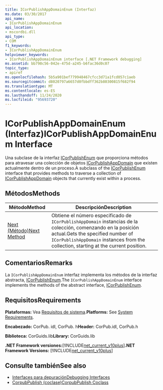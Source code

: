 ```yaml
---
title: ICorPublishAppDomainEnum (Interfaz)
ms.date: 03/30/2017
api_name:
- ICorPublishAppDomainEnum
api_location:
- mscordbi.dll
api_type:
- COM
f1_keywords:
- ICorPublishAppDomainEnum
helpviewer_keywords:
- ICorPublishAppDomainEnum interface [.NET Framework debugging]
ms.assetid: bb798c56-042e-475d-a245-b6fac36d0c07
topic_type:
- apiref
ms.openlocfilehash: 5b5a901bef779948467cfcc3d71a1fcd057c1aeb
ms.sourcegitcommit: d8020797a6657d0fbbdff362b80300815f682f94
ms.translationtype: MT
ms.contentlocale: es-ES
ms.lasthandoff: 11/24/2020
ms.locfileid: "95693720"
---
```

# <a name="icorpublishappdomainenum-interface"></a><span data-ttu-id="74de4-102">ICorPublishAppDomainEnum (Interfaz)</span><span class="sxs-lookup"><span data-stu-id="74de4-102">ICorPublishAppDomainEnum Interface</span></span>

<span data-ttu-id="74de4-103">Una subclase de la interfaz [ICorPublishEnum](icorpublishenum-interface.md) que proporciona métodos para atravesar una colección de objetos [ICorPublishAppDomain](icorpublishappdomain-interface.md) que existen actualmente dentro de un proceso.</span><span class="sxs-lookup"><span data-stu-id="74de4-103">A subclass of the [ICorPublishEnum](icorpublishenum-interface.md) interface that provides methods to traverse a collection of [ICorPublishAppDomain](icorpublishappdomain-interface.md) objects that currently exist within a process.</span></span>  
  
## <a name="methods"></a><span data-ttu-id="74de4-104">Métodos</span><span class="sxs-lookup"><span data-stu-id="74de4-104">Methods</span></span>  
  
|<span data-ttu-id="74de4-105">Método</span><span class="sxs-lookup"><span data-stu-id="74de4-105">Method</span></span>|<span data-ttu-id="74de4-106">Descripción</span><span class="sxs-lookup"><span data-stu-id="74de4-106">Description</span></span>|  
|------------|-----------------|  
|[<span data-ttu-id="74de4-107">Next (Método)</span><span class="sxs-lookup"><span data-stu-id="74de4-107">Next Method</span></span>](icorpublishappdomainenum-next-method.md)|<span data-ttu-id="74de4-108">Obtiene el número especificado de `ICorPublishAppDomain` instancias de la colección, comenzando en la posición actual.</span><span class="sxs-lookup"><span data-stu-id="74de4-108">Gets the specified number of `ICorPublishAppDomain` instances from the collection, starting at the current position.</span></span>|  
  
## <a name="remarks"></a><span data-ttu-id="74de4-109">Comentarios</span><span class="sxs-lookup"><span data-stu-id="74de4-109">Remarks</span></span>  

 <span data-ttu-id="74de4-110">La `ICorPublishAppDomainEnum` interfaz implementa los métodos de la interfaz abstracta, [ICorPublishEnum](icorpublishenum-interface.md).</span><span class="sxs-lookup"><span data-stu-id="74de4-110">The `ICorPublishAppDomainEnum` interface implements the methods of the abstract interface, [ICorPublishEnum](icorpublishenum-interface.md).</span></span>  
  
## <a name="requirements"></a><span data-ttu-id="74de4-111">Requisitos</span><span class="sxs-lookup"><span data-stu-id="74de4-111">Requirements</span></span>  

 <span data-ttu-id="74de4-112">**Plataformas:** Vea [Requisitos de sistema](../../get-started/system-requirements.md).</span><span class="sxs-lookup"><span data-stu-id="74de4-112">**Platforms:** See [System Requirements](../../get-started/system-requirements.md).</span></span>  
  
 <span data-ttu-id="74de4-113">**Encabezado:** CorPub. idl, CorPub. h</span><span class="sxs-lookup"><span data-stu-id="74de4-113">**Header:** CorPub.idl, CorPub.h</span></span>  
  
 <span data-ttu-id="74de4-114">**Biblioteca:** CorGuids.lib</span><span class="sxs-lookup"><span data-stu-id="74de4-114">**Library:** CorGuids.lib</span></span>  
  
 <span data-ttu-id="74de4-115">**.NET Framework versiones:**[!INCLUDE[net_current_v10plus](../../../../includes/net-current-v10plus-md.md)]</span><span class="sxs-lookup"><span data-stu-id="74de4-115">**.NET Framework Versions:** [!INCLUDE[net_current_v10plus](../../../../includes/net-current-v10plus-md.md)]</span></span>  
  
## <a name="see-also"></a><span data-ttu-id="74de4-116">Consulte también</span><span class="sxs-lookup"><span data-stu-id="74de4-116">See also</span></span>

- [<span data-ttu-id="74de4-117">Interfaces para depuración</span><span class="sxs-lookup"><span data-stu-id="74de4-117">Debugging Interfaces</span></span>](debugging-interfaces.md)
- [<span data-ttu-id="74de4-118">CorpubPublish (coclase)</span><span class="sxs-lookup"><span data-stu-id="74de4-118">CorpubPublish Coclass</span></span>](corpubpublish-coclass.md)
